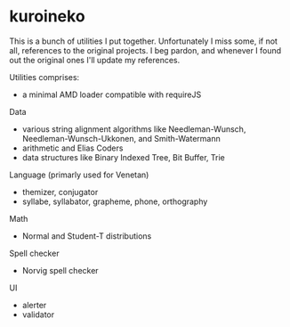 kuroineko
=========
This is a bunch of utilities I put together. Unfortunately I miss some, if not all, references to the original projects. I beg pardon, and whenever I found out the original ones I'll update my references.

Utilities comprises:
 - a minimal AMD loader compatible with requireJS

Data
 - various string alignment algorithms like Needleman-Wunsch, Needleman-Wunsch-Ukkonen, and Smith-Watermann
 - arithmetic and Elias Coders
 - data structures like Binary Indexed Tree, Bit Buffer, Trie

Language (primarly used for Venetan)
 - themizer, conjugator
 - syllabe, syllabator, grapheme, phone, orthography

Math
 -  Normal and Student-T distributions

Spell checker
 - Norvig spell checker

UI
 - alerter
 - validator
